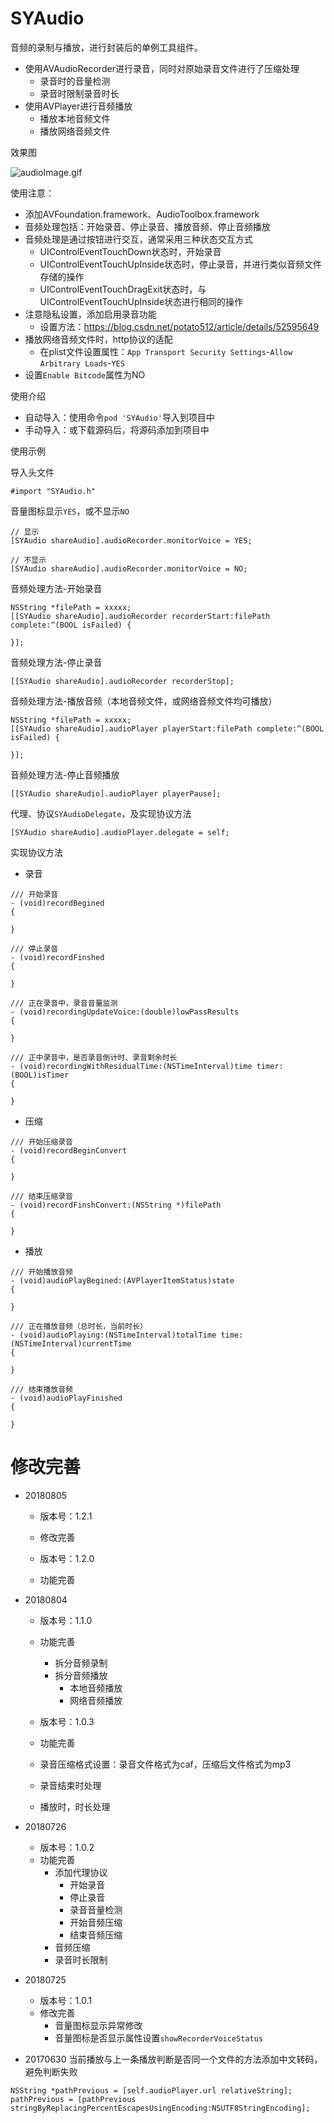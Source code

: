 # SYAudio

音频的录制与播放，进行封装后的单例工具组件。
* 使用AVAudioRecorder进行录音，同时对原始录音文件进行了压缩处理
  * 录音时的音量检测
  * 录音时限制录音时长
* 使用AVPlayer进行音频播放
  * 播放本地音频文件
  * 播放网络音频文件


效果图

![audioImage.gif](./audioImage.gif)


使用注意：
* 添加AVFoundation.framework、AudioToolbox.framework
* 音频处理包括：开始录音、停止录音、播放音频、停止音频播放
* 音频处理是通过按钮进行交互，通常采用三种状态交互方式
  * UIControlEventTouchDown状态时，开始录音
  * UIControlEventTouchUpInside状态时，停止录音，并进行类似音频文件存储的操作
  * UIControlEventTouchDragExit状态时，与UIControlEventTouchUpInside状态进行相同的操作
* 注意隐私设置，添加启用录音功能
  * 设置方法：https://blog.csdn.net/potato512/article/details/52595649
* 播放网络音频文件时，http协议的适配
  * 在plist文件设置属性：`App Transport Security Settings`-`Allow Arbitrary Loads`-`YES`
* 设置`Enable Bitcode`属性为NO


使用介绍
* 自动导入：使用命令`pod 'SYAudio'`导入到项目中
* 手动导入：或下载源码后，将源码添加到项目中


使用示例

导入头文件
```
#import "SYAudio.h"
```

音量图标显示`YES`，或不显示`NO`
```
// 显示
[SYAudio shareAudio].audioRecorder.monitorVoice = YES;

// 不显示
[SYAudio shareAudio].audioRecorder.monitorVoice = NO;
```

音频处理方法-开始录音 
```   
NSString *filePath = xxxxx;
[[SYAudio shareAudio].audioRecorder recorderStart:filePath complete:^(BOOL isFailed) {

}];
```

音频处理方法-停止录音  
```      
[[SYAudio shareAudio].audioRecorder recorderStop];
```

音频处理方法-播放音频（本地音频文件，或网络音频文件均可播放）
```  
NSString *filePath = xxxxx;
[[SYAudio shareAudio].audioPlayer playerStart:filePath complete:^(BOOL isFailed) {

}];
```

音频处理方法-停止音频播放 
```
[[SYAudio shareAudio].audioPlayer playerPause];
```

代理、协议`SYAudioDelegate`，及实现协议方法
```
[SYAudio shareAudio].audioPlayer.delegate = self;
```

实现协议方法

* 录音

```
/// 开始录音
- (void)recordBegined
{

}

/// 停止录音
- (void)recordFinshed
{

}

/// 正在录音中，录音音量监测
- (void)recordingUpdateVoice:(double)lowPassResults
{
    
}

/// 正中录音中，是否录音倒计时、录音剩余时长
- (void)recordingWithResidualTime:(NSTimeInterval)time timer:(BOOL)isTimer
{

}
```

* 压缩
```
/// 开始压缩录音
- (void)recordBeginConvert
{

}

/// 结束压缩录音
- (void)recordFinshConvert:(NSString *)filePath
{

}
```

* 播放
```
/// 开始播放音频
- (void)audioPlayBegined:(AVPlayerItemStatus)state
{

}

/// 正在播放音频（总时长，当前时长）
- (void)audioPlaying:(NSTimeInterval)totalTime time:(NSTimeInterval)currentTime
{

}

/// 结束播放音频
- (void)audioPlayFinished
{

}
```


# 修改完善
* 20180805
  * 版本号：1.2.1
  * 修改完善

  * 版本号：1.2.0
  * 功能完善

* 20180804
  * 版本号：1.1.0
  * 功能完善
    * 拆分音频录制
    * 拆分音频播放
      * 本地音频播放
      * 网络音频播放

  * 版本号：1.0.3
  * 功能完善
   * 录音压缩格式设置：录音文件格式为caf，压缩后文件格式为mp3
   * 录音结束时处理
   * 播放时，时长处理

* 20180726
  * 版本号：1.0.2
  * 功能完善
    * 添加代理协议
      * 开始录音
      * 停止录音
      * 录音音量检测
      * 开始音频压缩
      * 结束音频压缩
    * 音频压缩
    * 录音时长限制
    
* 20180725
  * 版本号：1.0.1
  * 修改完善
    * 音量图标显示异常修改
    * 音量图标是否显示属性设置`showRecorderVoiceStatus`

* 20170630 当前播放与上一条播放判断是否同一个文件的方法添加中文转码，避免判断失败
```
NSString *pathPrevious = [self.audioPlayer.url relativeString];
pathPrevious = [pathPrevious stringByReplacingPercentEscapesUsingEncoding:NSUTF8StringEncoding];
```

